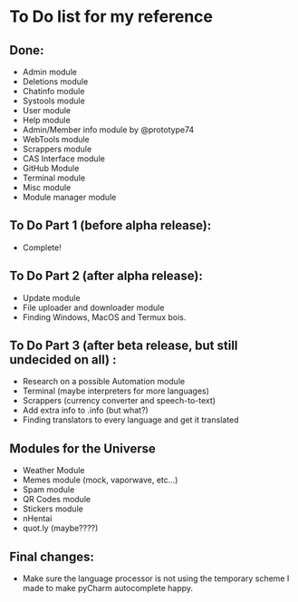 # To Do list for my reference

## Done:
 - Admin module
 - Deletions module
 - Chatinfo module
 - Systools module
 - User module
 - Help module
 - Admin/Member info module by @prototype74
 - WebTools module
 - Scrappers module
 - CAS Interface module
 - GitHub Module
 - Terminal module
 - Misc module
 - Module manager module

## To Do Part 1 (before alpha release):
 - Complete!

## To Do Part 2 (after alpha release):
 - Update module
 - File uploader and downloader module
 - Finding Windows, MacOS and Termux bois.

## To Do Part 3 (after beta release, but still undecided on all) :
 - Research on a possible Automation module
 - Terminal (maybe interpreters for more languages)
 - Scrappers (currency converter and speech-to-text)
 - Add extra info to .info (but what?)
 - Finding translators to every language and get it translated

## Modules for the Universe
 - Weather Module
 - Memes module (mock, vaporwave, etc...)
 - Spam module
 - QR Codes module
 - Stickers module
 - nHentai
 - quot.ly (maybe????)

## Final changes:
 - Make sure the language processor is not using the temporary scheme I made to make pyCharm autocomplete happy.
 